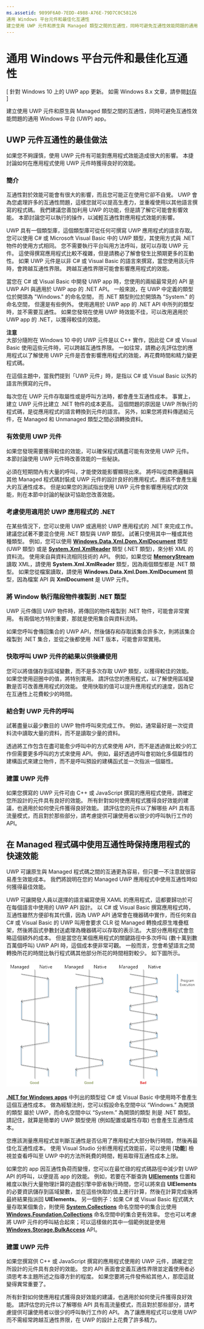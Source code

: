 ```yaml
---
ms.assetid: 9899F6A0-7EDD-4988-A76E-79D7C0C58126
通用 Windows 平台元件和最佳化互通性
建立使用 UWP 元件和原生與 Managed 類型之間的互通性，同時可避免互通性效能問題的通用 Windows 平台 (UWP) app。
---
```

# 通用 Windows 平台元件和最佳化互通性

\[ 針對 Windows 10 上的 UWP app 更新。 如需 Windows 8.x 文章，請參閱[封存](http://go.microsoft.com/fwlink/p/?linkid=619132) \]

建立使用 UWP 元件和原生與 Managed 類型之間的互通性，同時可避免互通性效能問題的通用 Windows 平台 (UWP) app。

## UWP 元件互通性的最佳做法

如果您不夠謹慎，使用 UWP 元件有可能對應用程式效能造成很大的影響。 本捷討論如何在應用程式使用 UWP 元件時獲得良好的效能。

### 簡介

互通性對於效能可能會有很大的影響，而且您可能正在使用它卻不自覺。 UWP 會為您處理許多的互通性問題，這樣您就可以提高生產力，並重複使用以其他語言撰寫的程式碼。 我們建議您善加利用 UWP 的功能，但是請了解它可能會影響效能。 本節討論您可以執行的操作，以減輕互通性對應用程式效能的影響。

UWP 具有一個類型庫，這個類型庫可從任何可撰寫 UWP 應用程式的語言存取。 您可以使用 C# 或 Microsoft Visual Basic 中的 UWP 類型，其使用方式與 .NET 物件的使用方式相同。 您不需要執行平台叫用方法呼叫，就可以存取 UWP 元件。 這使得撰寫應用程式比較不複雜，但是請務必了解會發生比預期更多的互動性。 如果 UWP 元件是以非 C# 或 Visual Basic 的語言來撰寫，當您使用該元件時，會跨越互通性界限。 跨越互通性界限可能會影響應用程式的效能。

當您在 C# 或 Visual Basic 中開發 UWP app 時，您使用的兩組最常見的 API 是 UWP API 與適用於 UWP app 的 .NET API。 一般來說，在 UWP 中定義的類型位於開頭為 "Windows." 的命名空間， 而 .NET 類型則位於開頭為 "System." 的命名空間， 但還是有些例外。 使用適用於 UWP app 的 .NET API 中所列的類型時，並不需要互通性。 如果您發現在使用 UWP 時效能不佳，可以改用適用於 UWP app 的 .NET，以獲得較佳的效能。

**注意**  
大部分隨附在 Windows 10 中的 UWP 元件是以 C++ 實作，因此從 C# 或 Visual Basic 使用這些元件時，可以跨越互通性界限。 一如往常，請務必先評估您的應用程式以了解使用 UWP 元件是否會影響應用程式的效能，再花費時間和精力變更程式碼。

在這個主題中，當我們提到「UWP 元件」時，是指以 C# 或 Visual Basic 以外的語言所撰寫的元件。

 

每次您在 UWP 元件存取屬性或是呼叫方法時，都會產生互通性成本。 事實上，建立 UWP 元件比建立 .NET 物件的成本更高。 這個問題的原因是 UWP 所執行的程式碼，是從應用程式的語言轉換到元件的語言。 另外，如果您將資料傳遞給元件，在 Managed 和 Unmanaged 類型之間必須轉換資料。

### 有效使用 UWP 元件

如果您發現需要獲得較佳的效能，可以確保程式碼盡可能有效使用 UWP 元件。 本節討論使用 UWP 元件時改善效能的一些秘訣。

必須在短期間內有大量的呼叫，才能使效能影響顯現出來。 將呼叫從商務邏輯與其他 Managed 程式碼封裝成 UWP 元件的設計良好的應用程式，應該不會產生龐大的互通性成本。 但是如果您的測試指出使用 UWP 元件會影響應用程式的效能，則在本節中討論的秘訣可協助您改善效能。

### 考慮使用適用於 UWP 應用程式的 .NET

在某些情況下，您可以使用 UWP 或適用於 UWP 應用程式的 .NET 來完成工作。 建議您試著不要混合使用 .NET 類型與 UWP 類型。 試著只使用其中一種或其他種類型。 例如，您可以使用 [**Windows.Data.Xml.Dom.XmlDocument**](https://msdn.microsoft.com/library/windows/apps/BR206173) 類型 (UWP 類型) 或是 [**System.Xml.XmlReader**](https://msdn.microsoft.com/en-us/library/windows/apps/xaml/system.xml.xmlreader.aspx) 類型 (.NET 類型)，來分析 XML 的資料流。 使用來自與資料流相同技術的 API。 例如，如果您從 [**MemoryStream**](https://msdn.microsoft.com/en-us/library/windows/apps/xaml/system.io.memorystream.aspx) 讀取 XML，請使用 **System.Xml.XmlReader** 類型，因為兩個類型都是 .NET 類型。 如果您從檔案讀取，請使用 **Windows.Data.Xml.Dom.XmlDocument** 類型，因為檔案 API 與 **XmlDocument** 是 UWP 元件。

### 將 Window 執行階段物件複製到 .NET 類型

UWP 元件傳回 UWP 物件時，將傳回的物件複製到 .NET 物件，可能會非常實用。 有兩個地方特別重要，那就是使用集合與資料流時。

如果您呼叫會傳回集合的 UWP API，然後儲存和存取該集合許多次，則將該集合複製到 .NET 集合，並從之後都使用 .NET 版本，可能會非常實用。

### 快取呼叫 UWP 元件的結果以供後續使用

您可以將值儲存到區域變數，而不是多次存取 UWP 類型，以獲得較佳的效能。 如果您使用迴圈中的值，將特別實用。 請評估您的應用程式，以了解使用區域變數是否可改善應用程式的效能。 使用快取的值可以提升應用程式的速度，因為它在互通性上花費較少的時間。

### 結合對 UWP 元件的呼叫

試著盡量以最少數目的 UWP 物件呼叫來完成工作。 例如，通常最好是一次從資料流中讀取大量的資料，而不是讀取少量的資料。

透過將工作包含在盡可能愈少呼叫中的方式來使用 API，而不是透過做比較少的工作但需要更多呼叫的方式來使用 API。 例如，最好透過呼叫會初始化多個屬性的建構函式來建立物件，而不是呼叫預設的建構函式並一次指派一個屬性。

### 建置 UWP 元件

如果您撰寫的 UWP 元件可由 C++ 或 JavaScript 撰寫的應用程式使用，請確定您所設計的元件具有良好的效能。 所有針對如何使應用程式獲得良好效能的建議，也適用於如何使元件獲得良好效能。 請評估您的元件以了解哪些 API 具有高流量模式，而且對於那些部分，請考慮提供可讓使用者以很少的呼叫執行工作的 API。

## 在 Managed 程式碼中使用互通性時保持應用程式的快速效能

UWP 可讓原生與 Managed 程式碼之間的互通更為容易，但只要一不注意就很容易產生效能成本。 我們將說明在您的 Managed UWP 應用程式中使用互通性時如何獲得最佳效能。

UWP 可讓開發人員以選擇的語言編寫使用 XAML 的應用程式，這都要歸功於可在每個語言中使用的 UWP API 設計。 以 C# 或 Visual Basic 撰寫應用程式時，互通性雖然方便卻有其代價，因為 UWP API 通常會在機器碼中實作，而任何來自 C# 或 Visual Basic 的 UWP 叫用會要求 CLR 從 Managed 轉換成原生堆疊框架，然後將函式參數封送處理為機器碼可以存取的表示法。 大部分應用程式會忽略這個額外的成本。 但是當您在某個應用程式的關鍵路徑中多次呼叫 (數十萬到數百萬個呼叫) UWP API 時，這個成本便非常可觀。 一般而言，您會希望語言之間轉換所花的時間比執行程式碼其他部分所花的時間相對較少。 如下圖所示。

![互通性轉換不應占去大量程式執行時間。](images/interop-transitions.png)

[
            **.NET for Windows apps**](https://msdn.microsoft.com/en-us/library/windows/apps/xaml/br230232.aspx) 中列出的類型從 C# 或 Visual Basic 中使用時不會產生這個互通性成本。 做為經驗法則，您可以假設命名空間中以 “Windows.” 為開頭的類型 屬於 UWP，而命名空間中以 “System.” 為開頭的類型 則是 .NET 類型。 請記住，就算是簡單的 UWP 類型使用 (例如配置或屬性存取) 也會產生互通性成本。

您應該測量應用程式並判斷互通性是否佔用了應用程式大部分執行時間，然後再最佳化互通性成本。 使用 Visual Studio 分析應用程式效能前，可以使用 [**功能**] 檢視並查看呼叫至 UWP 中的方法所耗費的時間，輕易取得互通性成本上限。

如果您的 app 因互通性負荷而變慢，您可以在最忙碌的程式碼路徑中減少對 UWP API 的呼叫，以便提高 app 的效能。 例如，若要在不斷查詢 [**UIElements**](https://msdn.microsoft.com/library/windows/apps/BR208911) 位置和維度以執行大量物理計算的遊戲引擎中節省執行時間，您可以將來自 **UIElements** 的必要資訊儲存到區域變數，並在這些快取的值上進行計算，然後在計算完成後將最終結果指派回 **UIElements**。 另一個例子：如果 C# 或 Visual Basic 程式碼大量存取某個集合，則使用 [**System.Collections**](https://msdn.microsoft.com/en-us/library/windows/apps/xaml/system.collections.aspx) 命名空間中的集合比使用 [**Windows.Foundation.Collections**](https://msdn.microsoft.com/library/windows/apps/BR206657) 命名空間中的集合更有效率。 您也可以考慮將 UWP 元件的呼叫結合起來；可以這樣做的其中一個範例就是使用 [**Windows.Storage.BulkAccess**](https://msdn.microsoft.com/library/windows/apps/BR207676) API。

### 建置 UWP 元件

如果您撰寫供 C++ 或 JavaScript 撰寫的應用程式使用的 UWP 元件，請確定您所設計的元件具有良好的效能。 您的 API 表面會定義互通性界限並定義使用者必須思考本主題所述之指導方針的程度。 如果您要將元件發佈給其他人，那麼這就變得異常重要了。

所有針對如何使應用程式獲得良好效能的建議，也適用於如何使元件獲得良好效能。 請評估您的元件以了解哪些 API 具有高流量模式，而且對於那些部分，請考慮提供可讓使用者以很少的呼叫執行工作的 API。 為了讓應用程式可以使用 UWP 而不需經常跨越互通性界限，在 UWP 的設計上花費了許多精力。

 



<!--HONumber=Mar16_HO1-->


